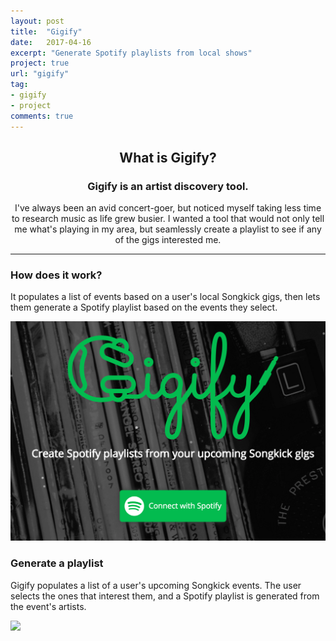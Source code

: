 ```yaml
---
layout: post
title:  "Gigify"
date:   2017-04-16
excerpt: "Generate Spotify playlists from local shows"
project: true
url: "gigify"
tag:
- gigify
- project
comments: true
---
```

<center><h2>What is Gigify?</h2></center>
<center><h3>Gigify is an artist discovery tool.</h3></center>

<center><p>I've always been an avid concert-goer, but noticed myself taking less time to research music as life grew busier. I wanted a tool that would not only tell me what's playing in my area, but seamlessly create a playlist to see if any of the gigs interested me.</p></center>
<hr>

<div class="project-page-content">
  <div class="row-content">
    <div class="sidebar-content">
      <h3>How does it work?</h3>
      <p class="item-description">It populates a list of events based on a user's local Songkick gigs, then lets them generate a Spotify playlist based on the events they select.</p>
    </div>
    <div class="project-image">
      <a href="//www.gigify.io"><img src="../assets/img/gigify-splash.png"></a>
    </div>
  </div>
  <div class="row-content">
    <div class="sidebar-content">
      <h3>Generate a playlist</h3>
      <p class="item-description">Gigify populates a list of a user's upcoming Songkick events. The user selects the ones that interest them, and a Spotify playlist is generated from the event's artists.</p>
    </div>
    <div class="project-image">
        <a href="//www.gigify.io"><img src="https://raw.githubusercontent.com/gigify-music/gigify/dev/public/assets/readme/PlaylistCreation.gif"></a>
    </div>
  </div>
</div>
